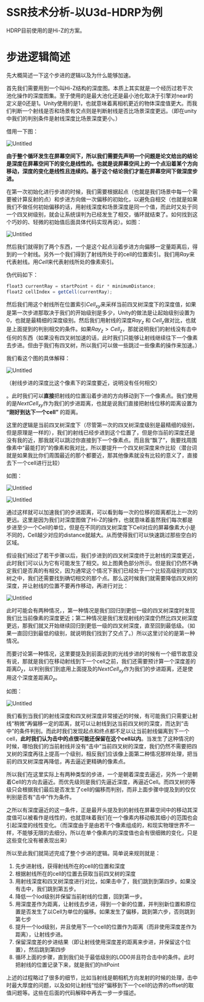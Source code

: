 # SSR技术分析-以U3d-HDRP为例

HDRP目前使用的是Hi-Z的方案。

# 步进逻辑简述

先大概简述一下这个步进的逻辑以及为什么能够加速。

首先我们需要用到一个叫Hi-Z结构的深度图。本质上其实就是一个经历过若干次池化操作的深度图集。至于使用的是最大池化还是最小池化取决于引擎对near的定义是0还是1。Unity使用的是1，也就意味着离相机更近的物体深度值更大。而我们判断一个射线是否和场景有交点则是判断射线是否比场景深度更远。（即在unity中我们的判别条件是射线深度比场景深度更小。）

借用一下图：

![Untitled](SSR%E6%8A%80%E6%9C%AF%E5%88%86%E6%9E%90-%E4%BB%A5U3d-HDRP%E4%B8%BA%E4%BE%8B%202d5e732d23c849db9c4f27c70fc0465a/Untitled.png)

**由于整个循环发生在屏幕空间下，所以我们需要先声明一个问题是论文给出的结论是深度在屏幕空间下的变化是线性的。也就是说屏幕空间上的一个点沿着某个方向移动，深度的变化是线性且连续的。基于这个结论我们才能在屏幕空间下做深度步进。**

在第一次初始化进行步进的时候，我们需要根据起点（也就是我们场景中每一个需要被计算反射的点）和步进方向做一次偏移的初始化，以避免自相交（也就是如果我们不做任何初始偏移的话，用射线深度和场景深度是同一个值，而此时又处于同一个四叉树级别，就会让系统误判为已经发生了相交，循环就结束了。如何找到这个巧妙的、轻微的初始值后面具体代码实现再说）。如图：

![Untitled](SSR%E6%8A%80%E6%9C%AF%E5%88%86%E6%9E%90-%E4%BB%A5U3d-HDRP%E4%B8%BA%E4%BE%8B%202d5e732d23c849db9c4f27c70fc0465a/Untitled%201.png)

然后我们就得到了两个东西，一个是这个起点沿着步进方向偏移一定量距离后，得到的一个射线。另外一个我们得到了射线所处于的cell的位置索引。我们用$Ray$来代表射线。用$Cell$来代表射线所处的像素索引。

伪代码如下：

```glsl
float3 currentRay = startPoint + dir * minimumDistance;
float2 cellIndex = getCell(currentRay);
```

然后我们用这个射线所在位置索引$Cell_{xy}$来采样当前四叉树深度下的深度值，如果是第一次步进那取决于我们的开始级别是多少，Unity的做法是让起始级别设置为0，也就是最精细的深度级别。然后我们用射线的深度$Ray_z$ 和 $Cell_z$做对比，也就是上面提到的判别相交的条件。如果$Ray_z > Cell_z$，那就说明我们的射线没有击中任何的东西（如果没有四叉树加速的话，此时我们只能够让射线继续往下一个像素去步进。但由于我们有四叉树，所以我们可以做一些跳过一些像素的操作来加速。）

我们看这个图的具体解释：

![Untitled](SSR%E6%8A%80%E6%9C%AF%E5%88%86%E6%9E%90-%E4%BB%A5U3d-HDRP%E4%B8%BA%E4%BE%8B%202d5e732d23c849db9c4f27c70fc0465a/Untitled%202.png)

（射线步进的深度比这个像素下的深度要近，说明没有任何相交）

。此时我们可以**直接**把射线的位置沿着步进的方向移动到下一个像素点。我们使用的是$NextCell_{xy}$作为我们的步进距离，也就是说我们直接把射线位移的距离设置为 **“刚好到达下一个cell”** 的距离。

这里的逻辑是当前四叉树深度下（尽管第一次的四叉树深度级别是最精细的级别，但是原理是一样的），我们的射线已经步进到这个位置了，但是你当前的深度还是没有我的近，那我就可以跳过你直接到下一个像素点。而且我“飘了”，我要找周围像素中“最能打的”的像素和我对比，所以要提升一个四叉树深度来作比较（潜台词就是如果我比你们周围最近的那个都要近，那其他像素就没有比较的意义了，直接去下一个cell进行比较）

如图：

![Untitled](SSR%E6%8A%80%E6%9C%AF%E5%88%86%E6%9E%90-%E4%BB%A5U3d-HDRP%E4%B8%BA%E4%BE%8B%202d5e732d23c849db9c4f27c70fc0465a/Untitled%203.png)

![Untitled](SSR%E6%8A%80%E6%9C%AF%E5%88%86%E6%9E%90-%E4%BB%A5U3d-HDRP%E4%B8%BA%E4%BE%8B%202d5e732d23c849db9c4f27c70fc0465a/Untitled%204.png)

通过这样就可以加速我们的步进距离，可以看到每一次的位移的距离都比上一次的更远。这里是因为我们对深度图做了Hi-Z的操作，也就意味着虽然我们每次都是步进至少一个Cell的单位，但是在不同的四叉树深度下Cell对应的屏幕像素大小是不同的，Cell越少对应的distance就越大。从而使得我们可以快速跳过那些空白的区域。

假设我们经过了若干步骤以后，我们步进到的四叉树深度终于比射线的深度更近，此时我们可以认为它有可能发生了相交。如上图黄色部分所示。但是我们仍然不确定我们是否真的有相交，因为通常这个情况下我们已经处于一个比较高级别的四叉树之中，我们还需要找到确切相交的那个点。那么这时候我们就需要降低四叉树的深度，并让射线的位置不要再作移动，再进行对比：

![Untitled](SSR%E6%8A%80%E6%9C%AF%E5%88%86%E6%9E%90-%E4%BB%A5U3d-HDRP%E4%B8%BA%E4%BE%8B%202d5e732d23c849db9c4f27c70fc0465a/Untitled%205.png)

此时可能会有两种情况，，第一种情况是我们回归到更低一级的四叉树深度时发现我们比当前像素的深度更近；第二种情况是我们发现射线的深度仍然比四叉树深度更远，那我们就又开始继续回归到更低一级的四叉树深度，直至回到最低级。（如果一直回归到最低的级别，就说明我们找到了交点了。）所以这里讨论的是第一种情况。

而要讨论第一种情况，这里要提及到前面说到的光线步进的时候有一个细节故意没有说，那就是我们在移动射线到下一个cell之前，我们还需要预计算一个深度差的距离$D_z$，以判别我们到底用上面提及的$NextCell_{xy}$作为我们的步进距离，还是使用这个深度差距离$D_z$。

如图：

![Untitled](SSR%E6%8A%80%E6%9C%AF%E5%88%86%E6%9E%90-%E4%BB%A5U3d-HDRP%E4%B8%BA%E4%BE%8B%202d5e732d23c849db9c4f27c70fc0465a/Untitled%206.png)

我们看到当我们的射线深度和四叉树深度非常接近的时候，有可能我们只需要让射线“稍微”再偏移一定的距离，就可以让射线到达当前四叉树的深度，而达到“击中”的条件判别。而此时我们发现起点和终点都不足以让当前射线偏离到下一个cell，**此时我们认为击中的点很可能还保留在这个cell以内**。当发生了这种情况的时候，哪怕我们的当前射线并没有“击中”当前四叉树的深度，我们仍然不需要把四叉树的深度再往上提高一个级别，相反我们应该像上面第二种情况那样处理，把当前的四叉树深度再降低，再去逼近更精确的像素点。

所以我们在这里实际上有两种类型的步进，一个是朝着深度去逼近，另外一个是朝着Cell的方向去逼近。而优先级则是我们先逼近深度，再逼近Cell。而四叉树的等级只会根据我们最后是否发生了cell的偏移而判别，而非上面步骤中提及到的仅仅判别是否有“击中”作为条件。

之所以有深度逼近的这一条件，正是最开头提及到的射线在屏幕空间中的移动其深度值可以被看作是线性的，也就意味着我们在一个像素内移动极其细小的范围也会引起深度的线性变化。（而深度由于是由若干个像素组成的，和现实物理世界不一样，不能够无限的去细分。所以在单个像素内的深度值也会有很细微的变化，只是这些变化没有被表现出来）

所以至此我们就简述完成了整个步进的逻辑。简单说来规则就是：

1. 先步进射线，获得射线所在的cell的位置和深度
2. 根据射线所在的cell的位置去获取当前四叉树的深度
3. 用射线深度和四叉树深度进行对比，如果击中了，我们跳到到第四步。如果没有击中，我们跳到第五步。
4. 降低一个lod级别并保留当前射线的位置，回到第一步。
5. 用深度差作为距离，让射线去步进，得到一个新的位置，并判别新位置和原位置是否发生了以Cell为单位的偏移。如果发生了偏移，跳到第六步，否则跳到第七步
6. 提升一个lod级别，并且使用下一个cell的位置作为距离（而非使用深度差作为距离），让射线步进。
7. 保留深度差的步进结果（即让射线使用深度差的距离来步进，并保留这个位置），然后跳到第四步
8. 循环上面的步骤，直到我们处于最低级别的LOD0并且符合击中的条件。此时把射线的位置记录下来，就是我们的hitPoint

上述的过程略过了很多的细节，比如当射线是朝相机方向发射的时候的处理，击中时最大厚度的问题，以及如何让射线“恰好”偏移到下一个cell的边界的offset的取值问题等。这些在后面的代码解释中再去一步一步描述。